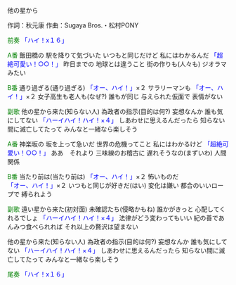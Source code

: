 他の星から

作詞：秋元康
作曲：Sugaya Bros.・松村PONY

<font color=green>前奏</font>
<font color=blue>「ハイ！x１６」</font> 

<font color=green>A番</font>
飯田橋の
駅を降りて気づいた
いつもと同じだけど
私にはわかるんだ <font color=blue>「超絶可愛い！○○！」</font> 
昨日までの
地球とは違うこと
街の作りも(人々も)
ジオラマみたい

<font color=green>B番</font>
通り過ぎる(通り過ぎる) <font color=blue>「オー、ハイ！」</font>×２ 
サラリーマンも <font color=blue>「オー、ハイ！」</font>×２ 
女子高生も老人も(なぜ?)
誰もが同じ
与えられた仮面で
表情がない

<font color=green>副歌</font>
他の星から来た(知らない人)
為政者の指示(目的は何?)
妄想なんか
誰も気にしてない <font color=blue>「ハーイハイ！ハイ！×４」</font> 
しあわせに思えるんだったら
知らない間に滅亡してたって
みんなと一緒なら楽しそう

<font color=green>A番</font>
神楽坂の
坂を上って急いだ
世界の危機ってこと
私にはわかるけど <font color=blue>「超絶可愛い！○○！」</font> 
ああ　それより
三味線のお稽古に
遅れそうなの(まずいわ)
人間関係

<font color=green>B番</font>
当たり前は(当たり前は) <font color=blue>「オー、ハイ！」</font>×２ 
怖いものだ <font color=blue>「オー、ハイ！」</font>×２ 
いつもと同じが好きだ(はい)
変化は嫌い
都合のいいロープで
縛られよう

<font color=green>副歌</font>
遠い星から来た(初対面)
未確認たち(侵略かもね)
誰かがきっと
心配してくれるでしょ <font color=blue>「ハーイハイ！ハイ！×４」</font> 
法律がどう変わってもいい
紀の善であんみつ食べられれば
それ以上の贅沢は望まない

他の星から来た(知らない人)
為政者の指示(目的は何?)
妄想なんか
誰も気にしてない <font color=blue>「ハーイハイ！ハイ！×４」</font> 
しあわせに思えるんだったら
知らない間に滅亡してたって
みんなと一緒なら楽しそう

<font color=green>尾奏</font>
<font color=blue>「ハイ！x１６」</font> 
